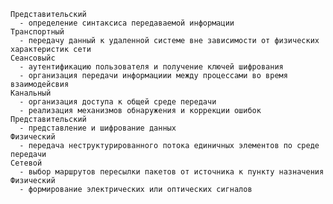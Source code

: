     Представительский 
      - определение синтаксиса передаваемой информации
    Транспортный 
      - передачу данный к удаленной системе вне зависимости от физических характеристик сети
    Сеансовыйc 
      - аутентификацию пользователя и получение ключей шифрования
      - организация передачи информациии между процессами во время взаимодейсвия
    Канальный 
      - организация доступа к общей среде передачи
      - реализация механизмов обнаружения и коррекции ошибок 
    Представительский 
      - представление и шифрование данных
    Физический 
      - передача неструктурированного потока единичных элементов по среде передачи
    Сетевой 
      - выбор маршрутов пересылки пакетов от источника к пункту назначения
    Физический 
      - формирование электрических или оптических сигналов
